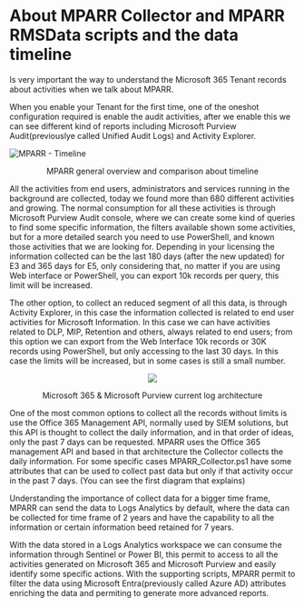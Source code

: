 # About MPARR Collector and MPARR RMSData scripts and the data timeline

Is very important the way to understand the Microsoft 365 Tenant records about activities when we talk about MPARR.

When you enable your Tenant for the first time, one of the oneshot configuration required is enable the audit activities, after we enable this we can see different kind of reports including Microsoft Purview Audit(previouslye called Unified Audit Logs) and Activity Explorer.

![MPARR - Timeline](https://github.com/microsoft/Microsoft-Purview-Advanced-Rich-Reports-MPARR-Collector/assets/44684110/d5940131-5442-4bb2-94cb-29f4219c1b08)
<p align="center">MPARR general overview and comparison about timeline</p>

All the activities from end users, administrators and services running in the background are collected, today we found more than 680 different activities and growing.
The normal consumption for all these activities is through Microsoft Purview Audit console, where we can create some kind of queries to find some specific information, the filters available shown some activities, but for a more detailed search you need to use PowerShell, and known those activities that we are looking for. Depending in your licensing the information collected can be the last 180 days (after the new updated) for E3 and 365 days for E5, only considering that, no matter if you are using Web interface or PowerShell, you can export 10k records per query, this limit will be increased.

The other option, to collect an reduced segment of all this data, is through Activity Explorer, in this case the information collected is related to end user activities for Microsoft Information. In this case we can have activities related to DLP, MIP, Retention and others, always related to end users; from this option we can export from the Web Interface 10k records or 30K records using PowerShell, but only accessing to the last 30 days. In this case the limits will be increased, but in some cases is still a small number.

<p align="center">
<img src="https://github.com/microsoft/Microsoft-Purview-Advanced-Rich-Reports-MPARR-Collector/assets/44684110/f2b03211-a5dd-476a-8d29-6440915576ed"></p>
<p align="center">Microsoft 365 & Microsoft Purview current log architecture</p>

One of the most common options to collect all the records without limits is use the Office 365 Management API, normally used by SIEM solutions, but this API is thought to collect the daily information, and in that order of ideas, only the past 7 days can be requested.
MPARR uses the Office 365 management API and based in that architecture the Collector collects the daily information. For some specific cases MPARR_Collector.ps1 have some attributes that can be used to collect past data but only if that activity occur in the past 7 days. (You can see the first diagram that explains)

Understanding the importance of collect data for a bigger time frame, MPARR can send the data to Logs Analytics by default, where the data can be collected for time frame of 2 years and have the capability to all the information or certain information beed retained for 7 years.

With the data stored in a Logs Analytics workspace we can consume the information through Sentinel or Power BI, this permit to access to all the activities generated on Microsoft 365 and Microsoft Purview and easily identify some specific actions. With the supporting scripts, MPARR permit to filter the data using Microsoft Entra(previously called Azure AD) attributes enriching the data and permiting to generate more advanced reports.

